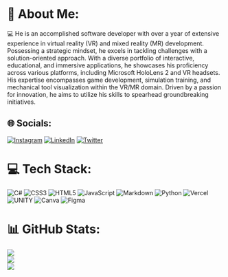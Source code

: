 # 💫 About Me:
💻 He is an accomplished software developer with over a year of extensive experience in virtual reality (VR) and mixed reality (MR) development. Possessing a strategic mindset, he excels in tackling challenges with a solution-oriented approach. With a diverse portfolio of interactive, educational, and immersive applications, he showcases his proficiency across various platforms, including Microsoft HoloLens 2 and VR headsets. His expertise encompasses game development, simulation training, and mechanical tool visualization within the VR/MR domain. Driven by a passion for innovation, he aims to utilize his skills to spearhead groundbreaking initiatives.


## 🌐 Socials:
[![Instagram](https://img.shields.io/badge/Instagram-%23E4405F.svg?logo=Instagram&logoColor=white)](https://instagram.com/enesbclk) [![LinkedIn](https://img.shields.io/badge/LinkedIn-%230077B5.svg?logo=linkedin&logoColor=white)](https://linkedin.com/in/https://www.linkedin.com/in/enesb%C3%BCnyamin%C3%A7elik/) [![Twitter](https://img.shields.io/badge/Twitter-%231DA1F2.svg?logo=Twitter&logoColor=white)](https://twitter.com/enesbclk) 

# 💻 Tech Stack:
![C#](https://img.shields.io/badge/c%23-%23239120.svg?style=plastic&logo=c-sharp&logoColor=white) ![CSS3](https://img.shields.io/badge/css3-%231572B6.svg?style=plastic&logo=css3&logoColor=white) ![HTML5](https://img.shields.io/badge/html5-%23E34F26.svg?style=plastic&logo=html5&logoColor=white) ![JavaScript](https://img.shields.io/badge/javascript-%23323330.svg?style=plastic&logo=javascript&logoColor=%23F7DF1E) ![Markdown](https://img.shields.io/badge/markdown-%23000000.svg?style=plastic&logo=markdown&logoColor=white) ![Python](https://img.shields.io/badge/python-3670A0?style=plastic&logo=python&logoColor=ffdd54) ![Vercel](https://img.shields.io/badge/vercel-%23000000.svg?style=plastic&logo=vercel&logoColor=white) ![UNITY](https://img.shields.io/badge/Unity-%2320232a.svg?style=plastic&logo=unity&logoColor=white) ![Canva](https://img.shields.io/badge/Canva-%2300C4CC.svg?style=plastic&logo=Canva&logoColor=white) 	![Figma](https://img.shields.io/badge/figma-%23F24E1E.svg?style=plastic&logo=figma&logoColor=white)
# 📊 GitHub Stats:
![](https://github-readme-stats.vercel.app/api?username=enesbunyamincelik&theme=nightowl&hide_border=false&include_all_commits=false&count_private=false)<br/>
![](https://github-readme-streak-stats.herokuapp.com/?user=enesbunyamincelik&theme=nightowl&hide_border=false)<br/>
![](https://github-readme-stats.vercel.app/api/top-langs/?username=enesbunyamincelik&theme=nightowl&hide_border=false&include_all_commits=false&count_private=false&layout=compact)
